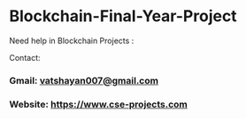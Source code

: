 # Blockchain-Final-Year-Project

Need help in Blockchain Projects :

Contact:

### Gmail: vatshayan007@gmail.com

### Website: https://www.cse-projects.com
